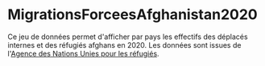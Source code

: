 # MigrationsForceesAfghanistan2020

Ce jeu de données permet d'afficher par pays les effectifs des déplacés internes et des réfugiés afghans en 2020. Les données sont issues de l'<a href="https://www.unhcr.org/refugee-statistics/download/?url=E1ZxP4">Agence des Nations Unies pour les réfugiés</a>.
